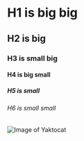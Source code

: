 # H1 is big big
## H2 is big
### H3 is small big
#### H4 is big small
##### H5 is small
###### H6 is small small

![Image of Yaktocat](https://octodex.github.com/images/yaktocat.png)
